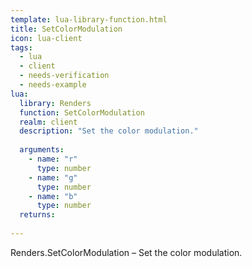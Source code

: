 ```yaml
---
template: lua-library-function.html
title: SetColorModulation
icon: lua-client
tags:
  - lua
  - client
  - needs-verification
  - needs-example
lua:
  library: Renders
  function: SetColorModulation
  realm: client
  description: "Set the color modulation."
  
  arguments:
    - name: "r"
      type: number
    - name: "g"
      type: number
    - name: "b"
      type: number
  returns:
    
---
```


<div class="lua__search__keywords">
Renders.SetColorModulation &#x2013; Set the color modulation.
</div>
